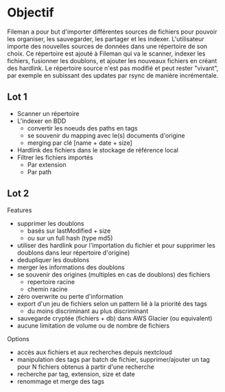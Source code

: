 # Objectif

Fileman a pour but d'importer différentes sources de fichiers pour pouvoir
les organiser, les sauvegarder, les partager et les indexer.
L'utilisateur importe des nouvelles sources de données dans une répertoire de son choix.
Ce répertoire est ajouté à Fileman qui va le scanner, indexer les fichiers, fusionner les doublons, 
et ajouter les nouveaux fichiers en créant des hardlink.
Le répertoire source n'est pas modifié et peut rester "vivant", par exemple en subissant des 
updates par rsync de manière incrémentale.

## Lot 1
- Scanner un répertoire
- L'indexer en BDD
  - convertir les noeuds des paths en tags
  - se souvenir du mapping avec le(s) documents d'origine
  - merging par clé [name + date + size]
- Hardlink des fichiers dans le stockage de référence local
- Filtrer les fichiers importés
  - Par extension
  - Par path

## Lot 2
Features
- supprimer les doublons
    - basés sur lastModified + size
    - ou sur un full hash (type md5)
- utiliser des hardlink pour l'importation du fichier et pour supprimer les doublons dans leur répertoire d'origine)
- dedupliquer les doublons
- merger les informations des doublons
- se souvenir des origines (multiples en cas de doublons) des fichiers
    - repertoire racine
    - chemin racine
- zéro overwrite ou perte d'information
- export d'un jeu de fichiers selon un pattern lié à la priorité des tags
    - du moins discriminant au plus discriminant
- sauvegarde cryptée (fichiers + db) dans AWS Glacier (ou equivalent)
- aucune limitation de volume ou de nombre de fichiers

  

Options
- accès aux fichiers et aux recherches depuis nextcloud
- manipulation des tags par batch de fichier, supprimer/ajouter un tag pour N fichiers obtenus à partir d'une recherche
- recherche par tag, extension, size et date
- renommage et merge des tags